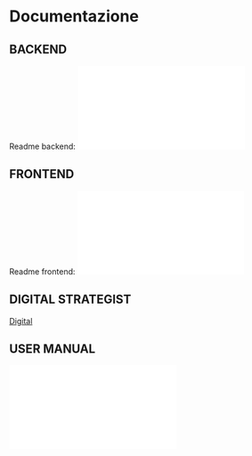 # Documentazione

## BACKEND

Readme backend:
![backend_readme](backend/readme.md)

## FRONTEND

Readme frontend:
![frontend_readme](frontend/readme.md)

## DIGITAL STRATEGIST

<a href="https://www.figma.com/file/ZF6uYcpQPrggnhsNxkDoTZ/Rim-Breakers---B-Room?type=design&node-id=0%3A1&mode=design&t=u68Tr6hL2DhpSbYQ-1">Digital</a>

## USER MANUAL

![USER_MANUAL](usermanual.md)
